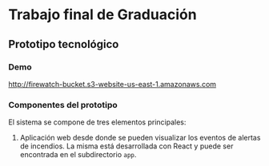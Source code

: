 # Trabajo final de Graduación
## Prototipo tecnológico

### Demo
http://firewatch-bucket.s3-website-us-east-1.amazonaws.com


### Componentes del prototipo
El sistema se compone de tres elementos principales:

1. Aplicación web desde donde se pueden visualizar los eventos de alertas de incendios. La misma está desarrollada con React y puede ser encontrada en el subdirectorio `app`.

